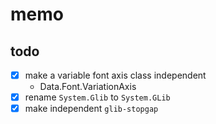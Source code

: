 memo
====

todo
----

* [x] make a variable font axis class independent
	+ Data.Font.VariationAxis
* [x] rename `System.Glib` to `System.GLib`
* [x] make independent `glib-stopgap`
